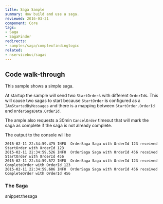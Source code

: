 ```yaml
---
title: Saga Sample
summary: How build and use a saga.
reviewed: 2016-03-21
component: Core
tags:
- Saga
- SagaFinder
redirects:
- samples/saga/complexfindinglogic
related:
- nservicebus/sagas
---
```


## Code walk-through

This sample shows a simple saga.

At startup the sample will send two `StartOrder`s with different `OrderId`s. This will cause two sagas to start because `StartOrder` is configured as a `IAmStartedByMessages` and there is a mapping between `StartOrder.OrderId` and `OrderSagaData.OrderId`.

The ample also requests a 30min `CancelOrder` timeout that will mark the saga as complete if the saga is not already complete.

The output to the console will be

```no-highlight
2015-02-11 22:34:59.475 INFO  OrderSaga Saga with OrderId 123 received StartOrder with OrderId 123
2015-02-11 22:34:59.526 INFO  OrderSaga Saga with OrderId 456 received StartOrder with OrderId 456
2015-02-11 22:34:59.572 INFO  OrderSaga Saga with OrderId 123 received CompleteOrder with OrderId 123
2015-02-11 22:34:59.606 INFO  OrderSaga Saga with OrderId 456 received CompleteOrder with OrderId 456
```


### The Saga

snippet:thesaga